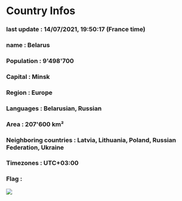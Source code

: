 # Country  Infos
### last update : 14/07/2021, 19:50:17 (France time)

### name : Belarus
### Population : 9'498'700
### Capital : Minsk
### Region : Europe
### Languages : Belarusian, Russian
### Area : 207'600 km²
### Neighboring countries : Latvia, Lithuania, Poland, Russian Federation, Ukraine
### Timezones : UTC+03:00

### Flag :
![](https://restcountries.eu/data/blr.svg)